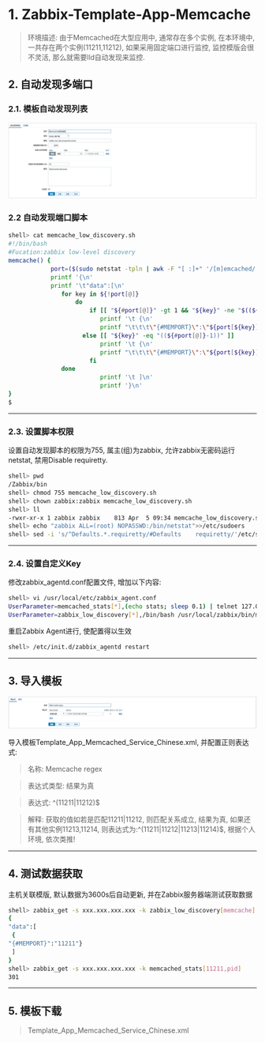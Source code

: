 # 1. Zabbix-Template-App-Memcache

>环境描述: 由于Memcached在大型应用中, 通常存在多个实例, 在本环境中, 一共存在两个实例(11211,11212), 如果采用固定端口进行监控, 监控模版会很不灵活, 那么就需要lld自动发现来监控.

## 2. 自动发现多端口

### 2.1. 模板自动发现列表

![Image-Zabbix-Template-App-Memcache-1.png](https://github.com/everychengxuan/Zabbix-Template-App-Memcache/blob/master/Image-Zabbix-Template-App-Memcache-1.png)


### 2.2 自动发现端口脚本
```sh
shell> cat memcache_low_discovery.sh
#!/bin/bash
#Fucation:zabbix low-level discovery
memcache() {
            port=($(sudo netstat -tpln | awk -F "[ :]+" '/[m]emcached/ && /0.0.0.0/ {print $5}'))
            printf '{\n'
            printf '\t"data":[\n'
               for key in ${!port[@]}
                   do
                       if [[ "${#port[@]}" -gt 1 && "${key}" -ne "$((${#port[@]}-1))" ]];then
                          printf '\t {\n'
                          printf "\t\t\t\"{#MEMPORT}\":\"${port[${key}]}\"},\n"
                     else [[ "${key}" -eq "((${#port[@]}-1))" ]]
                          printf '\t {\n'
                          printf "\t\t\t\"{#MEMPORT}\":\"${port[${key}]}\"}\n"
                       fi
               done
                          printf '\t ]\n'
                          printf '}\n'
}
$
```

---
### 2.3. 设置脚本权限

设置自动发现脚本的权限为755, 属主(组)为zabbix, 允许zabbix无密码运行netstat, 禁用Disable requiretty.
```sh
shell> pwd
/Zabbix/bin
shell> chmod 755 memcache_low_discovery.sh
shell> chown zabbix:zabbix memcache_low_discovery.sh
shell> ll
-rwxr-xr-x 1 zabbix zabbix    813 Apr  5 09:34 memcache_low_discovery.sh
shell> echo "zabbix ALL=(root) NOPASSWD:/bin/netstat">>/etc/sudoers 
shell> sed -i 's/^Defaults.*.requiretty/#Defaults    requiretty/'/etc/sudoer
```

---
### 2.4. 设置自定义Key

修改zabbix_agentd.conf配置文件, 增加以下内容:
```sh
shell> vi /usr/local/etc/zabbix_agent.conf
UserParameter=memcached_stats[*],(echo stats; sleep 0.1) | telnet 127.0.0.1 $1 2>&1 | awk '/STAT $2 / {print $NF}'
UserParameter=zabbix_low_discovery[*],/bin/bash /usr/local/zabbix/bin/memcache_low_discovery.sh $1
```
重启Zabbix Agent进行, 使配置得以生效
```sh
shell> /etc/init.d/zabbix_agentd restart
```

---
## 3. 导入模板

![Image-Zabbix-Template-App-Memcache-2.png](https://github.com/everychengxuan/Zabbix-Template-App-Memcache/blob/master/Image-Zabbix-Template-App-Memcache-2.png)

导入模板Template_App_Memcached_Service_Chinese.xml, 并配置正则表达式: 
> 名称: Memcache regex

> 表达式类型: 结果为真

> 表达式: ^(11211|11212)$

> 解释: 获取的值如若是匹配11211|11212, 则匹配关系成立, 结果为真, 如果还有其他实例11213,11214, 则表达式为:^(11211|11212|11213|11214)$, 根据个人环境, 依次类推!

---
## 4. 测试数据获取

主机关联模版, 默认数据为3600s后自动更新, 并在Zabbix服务器端测试获取数据
```sh
shell> zabbix_get -s xxx.xxx.xxx.xxx -k zabbix_low_discovery[memcache]
{
"data":[
 {
"{#MEMPORT}":"11211"}
 ]
}
shell> zabbix_get -s xxx.xxx.xxx.xxx -k memcached_stats[11211,pid]
301
```

---
## 5. 模板下载
> Template_App_Memcached_Service_Chinese.xml
